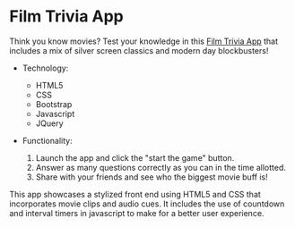 # Film Trivia App

Think you know movies? Test your knowledge in this [Film Trivia App](https://houstonc11.github.io/TriviaGame/) that includes a mix of silver screen classics and modern day blockbusters! 

* Technology:

  * HTML5
  * CSS
  * Bootstrap
  * Javascript
  * JQuery

* Functionality:

  1) Launch the app and click the "start the game" button.
  2) Answer as many questions correctly as you can in the time allotted.
  3) Share with your friends and see who the biggest movie buff is!
  
This app showcases a stylized front end using HTML5 and CSS that incorporates movie clips and audio cues. It includes the use of countdown and interval timers in javascript to make for a better user experience.
